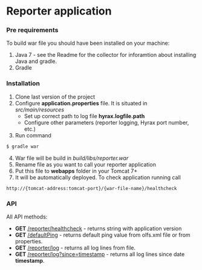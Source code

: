 # Reporter application
### Pre requirements
To build war file you should have been installed on your machine:

1. Java 7 - see the Readme for the collector for inforamtion about 
   installing Java and gradle.
2. Gradle

### Installation

1. Clone last version of the project
2. Configure **application.properties** file. It is situated in _src/main/resources_
    * Set up correct path to log file **hyrax.logfile.path**
    * Configure other parameters (reporter logging, Hyrax port number, etc.)
3. Run command

```sh
$ gradle war
```

4. War file will be build in _build/libs/reporter.war_
5. Rename file as you want to call your reporter application
6. Put this file to **webapps** folder in your Tomcat 7+
7. It will be automatically deployed. To check application running call

```
http://{tomcat-address:tomcat-port}/{war-file-name}/healthcheck
```

### API

All API methods:
* **GET** [/reporter/healthcheck]() - returns string with application version
* **GET** [/defaultPing]() - returns default ping value from olfs.xml file or from properties.
* **GET** [/reporter/log]() - returns all log lines from file.
* **GET** [/reporter/log?since=timestamp]() - returns all log lines since date **timestamp**.



